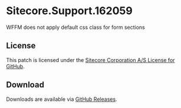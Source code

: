 # Sitecore.Support.162059
WFFM does not apply default css class for form sections

## License  
This patch is licensed under the [Sitecore Corporation A/S License for GitHub](https://github.com/sitecoresupport/Sitecore.Support.162059/blob/master/LICENSE).  

## Download  
Downloads are available via [GitHub Releases](https://github.com/sitecoresupport/Sitecore.Support.162059/releases).  
